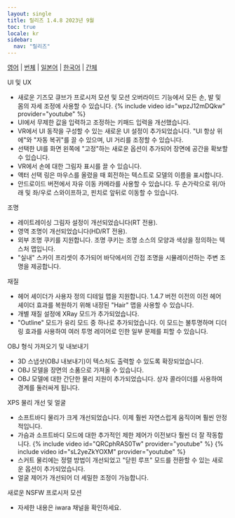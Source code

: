 ```yaml
---
layout: single
title: 릴리즈 1.4.8 2023년 9월
toc: true
locale: kr
sidebar:
  nav: "릴리즈"
---
```

[영어](/dancexr/releases/1.4.8) | [번체](/tw/dancexr/releases/1.4.8) | [일본어](/jp/dancexr/releases/1.4.8) | [한국어](/kr/dancexr/releases/1.4.8) | [간체](/zh/dancexr/releases/1.4.8)


UI 및 UX
* 새로운 기즈모 큐브가 프로시저 모션 및 모션 오버라이드 기능에서 모든 손, 발 및 몸의 자세 조정에 사용할 수 있습니다.
{% include video id="wpzJ12mDQkw" provider="youtube" %}
* UI에서 무제한 값을 입력하고 조정하는 키패드 입력을 개선했습니다.
* VR에서 UI 동작을 구성할 수 있는 새로운 UI 설정이 추가되었습니다. "UI 항상 위에"와 "자동 복귀"를 끌 수 있으며, UI 거리를 조정할 수 있습니다.
* 선택한 UI를 화면 왼쪽에 "고정"하는 새로운 옵션이 추가되어 장면에 공간을 확보할 수 있습니다.
* VR에서 손에 대한 그림자 표시를 끌 수 있습니다.
* 액터 선택 링은 마우스를 올렸을 때 회전하는 텍스트로 모델의 이름을 표시합니다.
* 안드로이드 버전에서 자유 이동 카메라를 사용할 수 있습니다. 두 손가락으로 위/아래 및 좌/우로 스와이프하고, 핀치로 앞뒤로 이동할 수 있습니다.


조명
* 레이트레이싱 그림자 설정이 개선되었습니다(RT 전용).
* 영역 조명이 개선되었습니다(HD/RT 전용).
* 외부 조명 쿠키를 지원합니다. 조명 쿠키는 조명 소스의 모양과 색상을 정의하는 텍스처 맵입니다.
* "실내" 스카이 프리셋이 추가되어 바닥에서의 간접 조명을 시뮬레이션하는 주변 조명을 제공합니다.


재질
* 헤어 셰이더가 사용자 정의 디테일 맵을 지원합니다. 1.4.7 버전 이전의 이전 헤어 셰이더 효과를 복원하기 위해 내장된 "Hair" 맵을 사용할 수 있습니다.
* 개별 재질 설정에 XRay 모드가 추가되었습니다.
* "Outline" 모드가 유리 모드 중 하나로 추가되었습니다. 이 모드는 불투명하며 디더링 효과를 사용하여 여러 투명 레이어로 인한 일부 문제를 피할 수 있습니다.


OBJ 형식 가져오기 및 내보내기
* 3D 스냅샷(OBJ 내보내기)이 텍스처도 출력할 수 있도록 확장되었습니다.
* OBJ 모델을 장면의 소품으로 가져올 수 있습니다.
* OBJ 모델에 대한 간단한 물리 지원이 추가되었습니다. 상자 콜라이더를 사용하여 경계를 둘러싸게 됩니다.


XPS 물리 개선 및 얼굴
* 소프트바디 물리가 크게 개선되었습니다. 이제 훨씬 자연스럽게 움직이며 훨씬 안정적입니다.
* 가슴과 소프트바디 모드에 대한 추가적인 제한 제어가 이전보다 훨씬 더 잘 작동합니다.
{% include video id="QRCphRAS0Tw" provider="youtube" %}
{% include video id="sL2yeZkYOXM" provider="youtube" %}
* 스커트 물리에는 정렬 방법이 개선되었고 "닫힌 루프" 모드를 전환할 수 있는 새로운 옵션이 추가되었습니다.
* 얼굴 제어가 개선되어 더 세밀한 조정이 가능합니다.


새로운 NSFW 프로시저 모션
* 자세한 내용은 iwara 채널을 확인하세요.